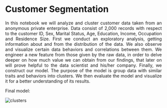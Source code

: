 # Customer Segmentation

<p align="justify">In this notebook we will analyze and cluster customer data taken from an anonymous private enterprise. Data consist of 2,000 records with respect to the customer ID, Sex, Marital Status, Age, Education, Income, Occupation and Residence Size. First we conduct an exploratory analysis, getting information about and from the distribution of the data. We also observe and visualize certain data behaviors and correlations between them. We engineer a new feature from those given by the raw data, in order to delve deeper on how much value we can obtain from our findings, that later on will prove helpful to the data scientist and his/her company. Finally, we construct our model. The purpose of the model is group data with similar traits and behaviors into clusters. We then evaluate the model and visualize it for a better understanding of its results.</p>

Final model:

![clusters](https://user-images.githubusercontent.com/87975862/169715655-e7acc3ca-8204-4fcb-814d-8f6242633f2c.png)
